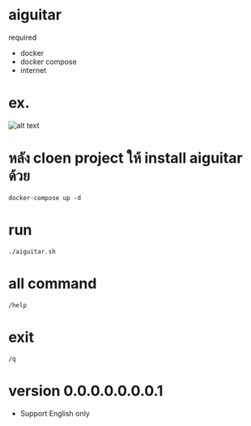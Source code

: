 # aiguitar

required
- docker
- docker compose
- internet

# ex.
![alt text](https://github.com/[dudkinox]/[aiguitar]/blob/[main]/img/image.png?raw=true)


# หลัง cloen project ให้ install aiguitar ด้วย

```docker-compose up -d```

# run

```./aiguitar.sh```

# all command
```/help```

# exit
```/q```


# version 0.0.0.0.0.0.0.1
- Support English only
